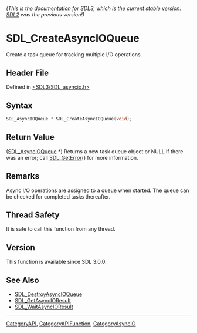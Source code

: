 ###### (This is the documentation for SDL3, which is the current stable version. [SDL2](https://wiki.libsdl.org/SDL2/) was the previous version!)
# SDL_CreateAsyncIOQueue

Create a task queue for tracking multiple I/O operations.

## Header File

Defined in [<SDL3/SDL_asyncio.h>](https://github.com/libsdl-org/SDL/blob/main/include/SDL3/SDL_asyncio.h)

## Syntax

```c
SDL_AsyncIOQueue * SDL_CreateAsyncIOQueue(void);
```

## Return Value

([SDL_AsyncIOQueue](SDL_AsyncIOQueue) *) Returns a new task queue object or
NULL if there was an error; call [SDL_GetError](SDL_GetError)() for more
information.

## Remarks

Async I/O operations are assigned to a queue when started. The queue can be
checked for completed tasks thereafter.

## Thread Safety

It is safe to call this function from any thread.

## Version

This function is available since SDL 3.0.0.

## See Also

- [SDL_DestroyAsyncIOQueue](SDL_DestroyAsyncIOQueue)
- [SDL_GetAsyncIOResult](SDL_GetAsyncIOResult)
- [SDL_WaitAsyncIOResult](SDL_WaitAsyncIOResult)

----
[CategoryAPI](CategoryAPI), [CategoryAPIFunction](CategoryAPIFunction), [CategoryAsyncIO](CategoryAsyncIO)

